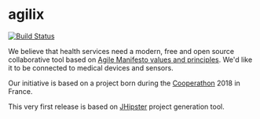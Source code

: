 # agilix

[![Build Status](https://travis-ci.org/AgilX/agilix.svg?branch=master)](https://travis-ci.org/AgilX/agilix)

We believe that health services need a modern, free and open source collaborative tool based on [Agile Manifesto values and principles](http://agilemanifesto.org).
We'd like it to be connected to medical devices and sensors.

Our initiative is based on a project born during the [Cooperathon](https://cooperathon.com) 2018 in France.

This very first release is based on [JHipster](https://www.jhipster.tech) project generation tool.
